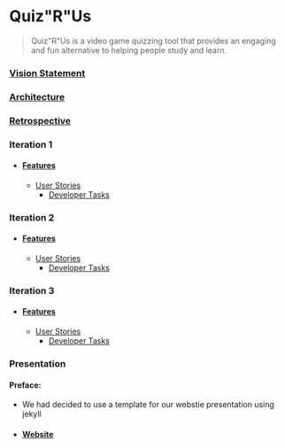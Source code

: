 # Quiz"R"Us

> Quiz"R"Us is a video game quizzing tool that provides an engaging and fun alternative to helping people study and learn.

### [Vision Statement](https://code.cs.umanitoba.ca/comp3350-winter2025/a02-g11-realengineers/-/blob/main/docs/VisionStatement.md)

### [Architecture](https://code.cs.umanitoba.ca/comp3350-winter2025/a02-g11-realengineers/-/blob/main/ARCHITECTURE.md)

### [Retrospective](https://code.cs.umanitoba.ca/comp3350-winter2025/a02-g11-realengineers/-/blob/main/RETROSPECTIVE.md)

### Iteration 1

- #### [Features](https://code.cs.umanitoba.ca/comp3350-winter2025/a02-g11-realengineers/-/issues/?sort=created_date&state=all&label_name%5B%5D=Feature&milestone_title=Iteration%201&first_page_size=20)
    - [User Stories](https://code.cs.umanitoba.ca/comp3350-winter2025/a02-g11-realengineers/-/issues/?sort=created_date&state=all&label_name%5B%5D=User%20Story&milestone_title=Iteration%201&first_page_size=20)
      - [Developer Tasks](https://code.cs.umanitoba.ca/comp3350-winter2025/a02-g11-realengineers/-/issues/?sort=created_date&state=all&milestone_title=Iteration%201&label_name%5B%5D=Developer%20Task&first_page_size=20)

### Iteration 2

- #### [Features](https://code.cs.umanitoba.ca/comp3350-winter2025/a02-g11-realengineers/-/issues/?sort=created_date&state=all&label_name%5B%5D=Feature&milestone_title=Iteration%202&first_page_size=20)
    - [User Stories](https://code.cs.umanitoba.ca/comp3350-winter2025/a02-g11-realengineers/-/issues/?sort=created_date&state=all&label_name%5B%5D=User%20Story&milestone_title=Iteration%202&first_page_size=100)
      - [Developer Tasks](https://code.cs.umanitoba.ca/comp3350-winter2025/a02-g11-realengineers/-/issues/?sort=created_date&state=all&milestone_title=Iteration%202&label_name%5B%5D=Developer%20Task&first_page_size=100)

### Iteration 3

- #### [Features](https://code.cs.umanitoba.ca/comp3350-winter2025/a02-g11-realengineers/-/issues/?sort=created_date&state=all&label_name%5B%5D=Feature&milestone_title=Iteration%203&first_page_size=20)
    - [User Stories](https://code.cs.umanitoba.ca/comp3350-winter2025/a02-g11-realengineers/-/issues/?sort=created_date&state=all&label_name%5B%5D=User%20Story&milestone_title=Iteration%203&first_page_size=100)
        - [Developer Tasks](https://code.cs.umanitoba.ca/comp3350-winter2025/a02-g11-realengineers/-/issues/?sort=created_date&state=all&milestone_title=Iteration%203&label_name%5B%5D=Developer%20Task&first_page_size=100)

### Presentation
#### Preface: 
- We had decided to use a template for our webstie presentation using jekyll
- #### [Website](https://code.cs.umanitoba.ca/comp3350-winter2025/a02-g11-realengineers/-/blob/3b6df61832926b9ee29bae2668cb8d7b4b0669ff/Group11Website.zip)